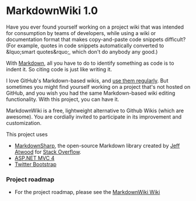 # MarkdownWiki 1.0

Have you ever found yourself working on a project wiki that was intended for consumption by teams of developers, while using a wiki or documentation format that makes copy-and-paste code snippets difficult? (For example, quotes in code snippets automatically converted to &lquo;smart quotes&rquo;, which don't do anybody any good.)

With [Markdown](http://daringfireball.net/projects/markdown/), all you have to do to identify something as code is to indent it. So citing code is just like writing it.

I love GitHub's Markdown-based wikis, and [use them regularly](https://github.com/lorddev/coding-standards/wiki). But sometimes you might find yourself working on a project that's not hosted on GitHub, and you wish you had the same Markdown-based wiki editing functionality. With this project, you can have it.

MarkdownWiki is a free, lightweight alternative to Github Wikis (which are awesome). You are cordially invited to participate in its improvement and customization.

This project uses

* [MarkdownSharp](https://code.google.com/p/markdownsharp/), the open-source Markdown library created by [Jeff Atwood](https://twitter.com/codinghorror) for [Stack Overflow](http://stackoverflow.com).
* [ASP.NET MVC 4](http://aspnetwebstack.codeplex.com/)
* [Twitter Bootstrap](http://twitter.github.io/bootstrap/)

### Project roadmap

* For the project roadmap, please see the [MarkdownWiki Wiki](https://github.com/lorddev/markdownwiki/wiki)
